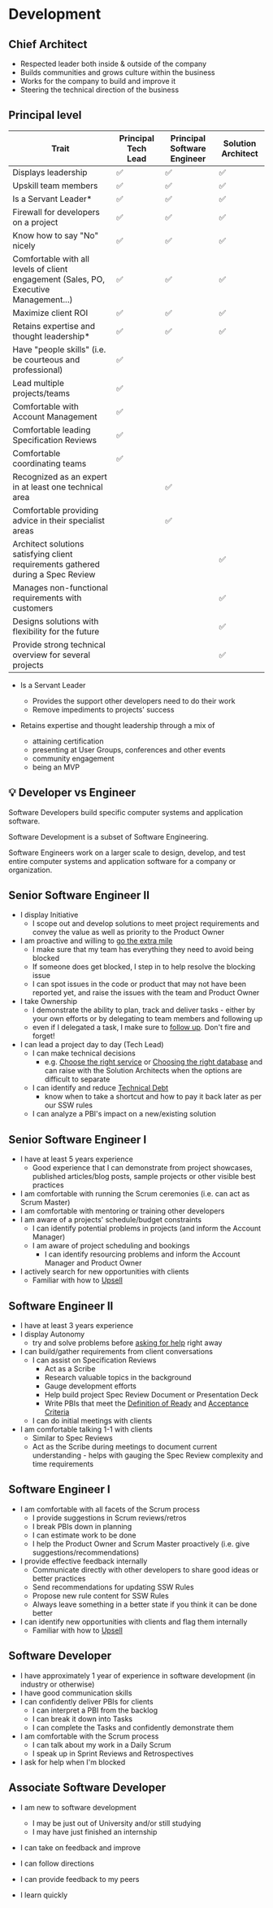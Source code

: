 # Development

## Chief Architect

- Respected leader both inside & outside of the company
- Builds communities and grows culture within the business
- Works for the company to build and improve it
- Steering the technical direction of the business

## Principal level

| Trait | Principal Tech Lead  | Principal Software Engineer | Solution Architect |
| ------------- | ------------- | ------------- | ------------- |
| Displays leadership  | ✅ | ✅ | ✅ |
| Upskill team members  | ✅ | ✅ | ✅ |
| Is a Servant Leader*  | ✅ | ✅ | ✅ |
| Firewall for developers on a project  | ✅ | ✅ | ✅ |
| Know how to say "No" nicely  | ✅ | ✅ | ✅ |
| Comfortable with all levels of client engagement (Sales, PO, Executive Management...)  | ✅ | ✅ | ✅ |
| Maximize client ROI | ✅ | ✅ | ✅ |
| Retains expertise and thought leadership* | ✅ | ✅ | ✅ |
| Have "people skills" (i.e. be courteous and professional) | ✅ |  |  |
| Lead multiple projects/teams | ✅ |  |  |
| Comfortable with Account Management | ✅ |  |  |
| Comfortable leading Specification Reviews | ✅ |  |  |
| Comfortable coordinating teams | ✅ |  |  |
| Recognized as an expert in at least one technical area |  | ✅ |  |
| Comfortable providing advice in their specialist areas |  | ✅ |  |
| Architect solutions satisfying client requirements gathered during a Spec Review |  |  | ✅ |
| Manages non-functional requirements with customers  |  |  | ✅ |
| Designs solutions with flexibility for the future |  |  | ✅ |
| Provide strong technical overview for several projects |  |  | ✅ |

- Is a Servant Leader
  - Provides the support other developers need to do their work
  - Remove impediments to projects' success

- Retains expertise and thought leadership through a mix of
  - attaining certification
  - presenting at User Groups, conferences and other events
  - community engagement
  - being an MVP

## 💡 Developer vs Engineer

Software Developers build specific computer systems and application software.

Software Development is a subset of Software Engineering.

Software Engineers work on a larger scale to design, develop, and test entire computer systems and application software for a company or organization.

## Senior Software Engineer II

- I display Initiative
  - I scope out and develop solutions to meet project requirements and convey the value as well as priority to the Product Owner
- I am proactive and willing to [go the extra mile](https://www.ssw.com.au/rules/go-the-extra-mile/)
  - I make sure that my team has everything they need to avoid being blocked
  - If someone does get blocked, I step in to help resolve the blocking issue
  - I can spot issues in the code or product that may not have been reported yet, and raise the issues with the team and Product Owner
- I take Ownership
  - I demonstrate the ability to plan, track and deliver tasks - either by your own efforts or by delegating to team members and following up
  - even if I delegated a task, I make sure to [follow up](https://www.ssw.com.au/rules/follow-up-effectively/). Don't fire and forget!
- I can lead a project day to day (Tech Lead)
  - I can make technical decisions
    - e.g. [Choose the right service](https://ssw.com.au/rules/choose-azure-services/) or [Choosing the right database](https://ssw.com.au/rules/use-the-right-database/) and can raise with the Solution Architects when the options are difficult to separate
  - I can identify and reduce [Technical Debt](https://ssw.com.au/rules/technical-debt/)
    - know when to take a shortcut and how to pay it back later as per our SSW rules
  - I can analyze a PBI's impact on a new/existing solution

## Senior Software Engineer I

- I have at least 5 years experience
  - Good experience that I can demonstrate from project showcases, published articles/blog posts, sample projects or other visible best practices
- I am comfortable with running the Scrum ceremonies (i.e. can act as Scrum Master)
- I am comfortable with mentoring or training other developers
- I am aware of a projects' schedule/budget constraints
  - I can identify potential problems in projects (and inform the Account Manager)
  - I am aware of project scheduling and bookings
    - I can identify resourcing problems and inform the Account Manager and Product Owner
- I actively search for new opportunities with clients
  - Familiar with how to [Upsell](https://ssw.com.au/rules/upsell/)

## Software Engineer II

- I have at least 3 years experience
- I display Autonomy
  - try and solve problems before [asking for help](https://ssw.com.au/rules/ask-for-help/) right away
- I can build/gather requirements from client conversations
  - I can assist on Specification Reviews
    - Act as a Scribe
    - Research valuable topics in the background
    - Gauge development efforts
    - Help build project Spec Review Document or Presentation Deck
    - Write PBIs that meet the [Definition of Ready](https://www.ssw.com.au/rules/have-a-definition-of-ready/) and [Acceptance Criteria](https://www.ssw.com.au/rules/acceptance-criteria/)
  - I can do initial meetings with clients
- I am comfortable talking 1-1 with clients
  - Similar to Spec Reviews
  - Act as the Scribe during meetings to document current understanding - helps with gauging the Spec Review complexity and time requirements

## Software Engineer I

- I am comfortable with all facets of the Scrum process
  - I provide suggestions in Scrum reviews/retros
  - I break PBIs down in planning
  - I can estimate work to be done
  - I help the Product Owner and Scrum Master proactively (i.e. give suggestions/recommendations)
- I provide effective feedback internally
  - Communicate directly with other developers to share good ideas or better practices
  - Send recommendations for updating SSW Rules
  - Propose new rule content for SSW Rules
  - Always leave something in a better state if you think it can be done better
- I can identify new opportunities with clients and flag them internally
  - Familiar with how to [Upsell](https://ssw.com.au/rules/upsell/)

## Software Developer

- I have approximately 1 year of experience in software development (in industry or otherwise)
- I have good communication skills
- I can confidently deliver PBIs for clients
  - I can interpret a PBI from the backlog
  - I can break it down into Tasks
  - I can complete the Tasks and confidently demonstrate them
- I am comfortable with the Scrum process
  - I can talk about my work in a Daily Scrum
  - I speak up in Sprint Reviews and Retrospectives
- I ask for help when I'm blocked

## Associate Software Developer

- I am new to software development
  - I may be just out of University and/or still studying
  - I may have just finished an internship

- I can take on feedback and improve
- I can follow directions
- I can provide feedback to my peers
- I learn quickly
